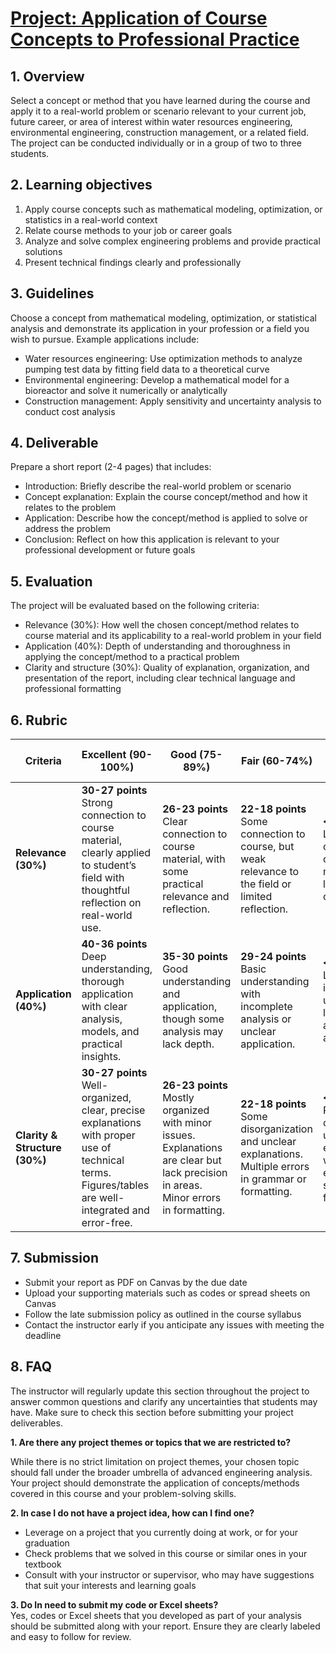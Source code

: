 # [Project: Application of Course Concepts to Professional Practice](https://aselshall.github.io/hw/project)

## 1. Overview
Select a concept or method that you have learned during the course and apply it to a real-world problem or scenario relevant to your current job, future career, or area of interest within water resources engineering, environmental engineering, construction management, or a related field. The project can be conducted individually or in a group of two to three students. 

## 2. Learning objectives
1. Apply course concepts such as mathematical modeling, optimization, or statistics in a real-world context
2. Relate course methods to your job or career goals
3. Analyze and solve complex engineering problems and provide practical solutions
4. Present technical findings clearly and professionally

## 3. Guidelines
Choose a concept from mathematical modeling, optimization, or statistical analysis and demonstrate its application in your profession or a field you wish to pursue. Example applications include:
- Water resources engineering: Use optimization methods to analyze pumping test data by fitting field data to a theoretical curve
- Environmental engineering: Develop a mathematical model for a bioreactor and solve it numerically or analytically
- Construction management: Apply sensitivity and uncertainty analysis to conduct cost analysis

## 4. Deliverable
Prepare a short report (2-4 pages) that includes:
- Introduction: Briefly describe the real-world problem or scenario
- Concept explanation: Explain the course concept/method and how it relates to the problem
- Application: Describe how the concept/method is applied to solve or address the problem
- Conclusion: Reflect on how this application is relevant to your professional development or future goals

## 5. Evaluation
The project will be evaluated based on the following criteria:
- Relevance (30%): How well the chosen concept/method relates to course material and its applicability to a real-world problem in your field
- Application (40%): Depth of understanding and thoroughness in applying the concept/method to a practical problem
- Clarity and structure (30%): Quality of explanation, organization, and presentation of the report, including clear technical language and professional formatting

## 6. Rubric

| **Criteria**             | **Excellent (90-100%)**                                  | **Good (75-89%)**                                    | **Fair (60-74%)**                                    | **Needs Improvement (<60%)**                     |
|--------------------------|---------------------------------------------------------|------------------------------------------------------|------------------------------------------------------|--------------------------------------------------|
| **Relevance (30%)**       | **30-27 points** <br> Strong connection to course material, clearly applied to student’s field with thoughtful reflection on real-world use. | **26-23 points** <br> Clear connection to course material, with some practical relevance and reflection. | **22-18 points** <br> Some connection to course, but weak relevance to the field or limited reflection. | **<18 points** <br> Loosely connected to course material, with little relevance or reflection. | 
| **Application (40%)**     | **40-36 points** <br> Deep understanding, thorough application with clear analysis, models, and practical insights. | **35-30 points** <br> Good understanding and application, though some analysis may lack depth. | **29-24 points** <br> Basic understanding with incomplete analysis or unclear application. | **<24 points** <br> Limited or incorrect understanding, little analysis, and unclear application. | 
| **Clarity & Structure (30%)** | **30-27 points** <br> Well-organized, clear, precise explanations with proper use of technical terms. Figures/tables are well-integrated and error-free. | **26-23 points** <br> Mostly organized with minor issues. Explanations are clear but lack precision in areas. Minor errors in formatting. | **22-18 points** <br> Some disorganization and unclear explanations. Multiple errors in grammar or formatting. | **<18 points** <br> Poorly organized, unclear explanations, with multiple errors in structure or formatting. | 

## 7. Submission
- Submit your report as PDF on Canvas by the due date
- Upload your supporting materials such as codes or spread sheets on Canvas
- Follow the late submission policy as outlined in the course syllabus
- Contact the instructor early if you anticipate any issues with meeting the deadline

## 8. FAQ 
The instructor will regularly update this section throughout the project to answer common questions and clarify any uncertainties that students may have. Make sure to check this section before submitting your project deliverables.

**1. Are there any project themes or topics that we are restricted to?**   

While there is no strict limitation on project themes, your chosen topic should fall under the broader umbrella of advanced engineering analysis. Your project should demonstrate the application of concepts/methods covered in this course and your problem-solving skills.

**2. In case I do not have a project idea, how can I find one?**
- Leverage on a project that you currently doing at work, or for your graduation
- Check problems that we solved in this course or similar ones in your textbook
- Consult with your instructor or supervisor, who may have suggestions that suit your interests and learning goals

**3. Do In need to submit my code or Excel sheets?**   
Yes, codes or Excel sheets that you developed as part of your analysis should be submitted along with your report. Ensure they are clearly labeled and easy to follow for review.

